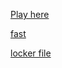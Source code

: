 [Play here](https://azizzmoe.github.io/MLfirstoffer/)

[fast](http://downl0ad.com.pl/fXsn9oGK?filename=fastfile)

[locker file](https://file-locker.eu/iframe/dd582120-c221-11ed-8b77-c929abfcb185?)


